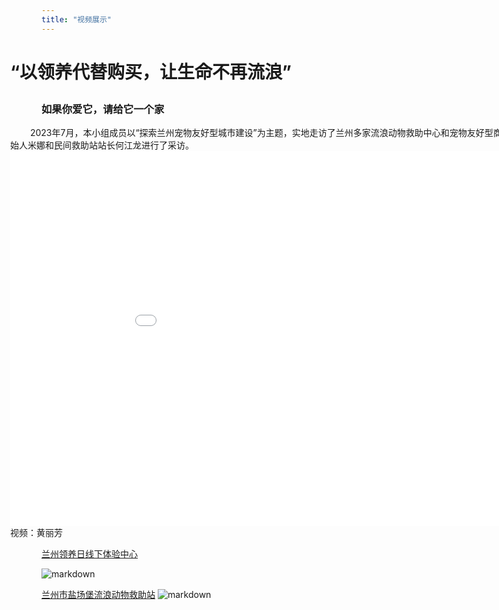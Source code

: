 ```yaml
---
title: "视频展示"
---
```


# <p style="width:1000px;margin-left: -50px;" >“以领养代替购买，让生命不再流浪”
### 如果你爱它，请给它一个家

<p style="width:1000px;margin-left: -50px;" >&emsp;&emsp; 2023年7月，本小组成员以“探索兰州宠物友好型城市建设”为主题，实地走访了兰州多家流浪动物救助中心和宠物友好型商场，对兰州领养日线下体验中心创始人米娜和民间救助站站长何江龙进行了采访。



<iframe src="//player.bilibili.com/player.html?aid=580116098&bvid=BV1j64y1W7xT&cid=1374820502&p=1" scrolling="no" border="0" frameborder="no" framespacing="0" allowfullscreen="true"width="1000px" height="600px"> </iframe>
视频：黄丽芳

[兰州领养日线下体验中心](https://m.sohu.com/a/495559106_99990061?)

![markdown](/images/DSC_0487.JPG)

[兰州市盐场堡流浪动物救助站](https://www.seek.pet/rescue/detail/100055.html)
![markdown](/images/damen.jpg)


